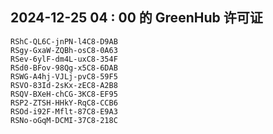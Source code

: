 ## 2024-12-25 04 : 00 的 GreenHub 许可证
```
RShC-QL6C-jnPN-l4C8-D9AB
RSgy-GxaW-ZQBh-osC8-0A63
RSev-6ylF-dm4L-uxC8-354F
RSd0-BFov-98Qg-x5C8-6DAB
RSWG-A4hj-VJLj-pvC8-59F5
RSVO-83Id-2sKx-zEC8-A2B8
RSQV-BXeH-chCG-3KC8-EF95
RSP2-ZTSH-HHkY-RqC8-CCB6
RSOd-i92F-Mflt-87C8-E9A3
RSNo-oGqM-DCMI-37C8-218C
```
